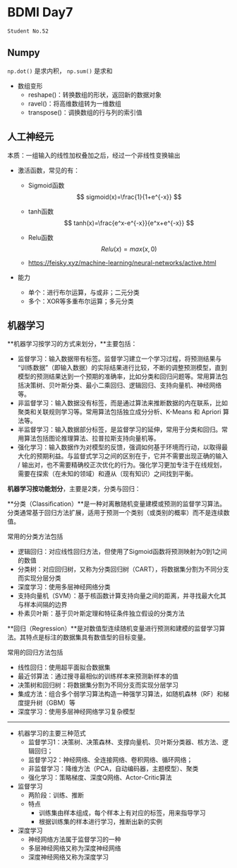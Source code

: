 # BDMI Day7

`Student No.52`

## Numpy

`np.dot()` 是求内积， `np.sum()` 是求和

- 数组变形
  - reshape()：转换数组的形状，返回新的数据对象
  - ravel()：将高维数组转为一维数组
  - transpose()：调换数组的行与列的索引值

## 人工神经元

本质：一组输入的线性加权叠加之后，经过一个非线性变换输出

* 激活函数，常见的有：

  * Sigmoid函数
    $$
    sigmoid(x)=\frac{1}{1+e^{-x}}
    $$

  * tanh函数
    $$
    tanh(x)=\frac{e^x-e^{-x}}{e^x+e^{-x}}
    $$

  * Relu函数
    $$
    Relu(x)=max(x,0)
    $$
    
  * https://feisky.xyz/machine-learning/neural-networks/active.html

* 能力

  * 单个：进行布尔运算，与或非；二元分类
  * 多个：XOR等多重布尔运算；多元分类

## 机器学习

**机器学习按学习的方式来划分，**主要包括：

- 监督学习：输入数据带有标签。监督学习建立一个学习过程，将预测结果与 “训练数据”（即输入数据）的实际结果进行比较，不断的调整预测模型，直到模型的预测结果达到一个预期的准确率，比如分类和回归问题等。常用算法包括决策树、贝叶斯分类、最小二乘回归、逻辑回归、支持向量机、神经网络等。
- 非监督学习：输入数据没有标签，而是通过算法来推断数据的内在联系，比如聚类和关联规则学习等。常用算法包括独立成分分析、K-Means 和 Apriori 算法等。
- 半监督学习：输入数据部分标签，是监督学习的延伸，常用于分类和回归。常用算法包括图论推理算法、拉普拉斯支持向量机等。
- 强化学习：输入数据作为对模型的反馈，强调如何基于环境而行动，以取得最大化的预期利益。与监督式学习之间的区别在于，它并不需要出现正确的输入 / 输出对，也不需要精确校正次优化的行为。强化学习更加专注于在线规划，需要在探索（在未知的领域）和遵从（现有知识）之间找到平衡。

**机器学习按功能划分**，主要是2类，分类与回归：

**分类（Classification）**是一种对离散随机变量建模或预测的监督学习算法。分类通常基于回归方法扩展，适用于预测一个类别（或类别的概率）而不是连续数值。

常用的分类方法包括

- 逻辑回归：对应线性回归方法，但使用了Sigmoid函数将预测映射为0到1之间的数值
- 分类树：对应回归树，又称为分类回归树（CART），将数据集分割为不同分支而实现分层分类
- 深度学习：使用多层神经网络分类
- 支持向量机（SVM）：基于核函数计算支持向量之间的距离，并寻找最大化其与样本间隔的边界
- 朴素贝叶斯：基于贝叶斯定理和特征条件独立假设的分类方法

**回归（Regression）**是对数值型连续随机变量进行预测和建模的监督学习算法。其特点是标注的数据集具有数值型的目标变量。

常用的回归方法包括

- 线性回归：使用超平面拟合数据集
- 最近邻算法：通过搜寻最相似的训练样本来预测新样本的值
- 决策树和回归树：将数据集分割为不同分支而实现分层学习
- 集成方法：组合多个弱学习算法构造一种强学习算法，如随机森林（RF）和梯度提升树（GBM）等
- 深度学习：使用多层神经网络学习复杂模型

---

* 机器学习的主要三种范式
  * 监督学习1：决策树、决策森林、支撑向量机、贝叶斯分类器、核方法、逻辑回归；
  * 监督学习2：神经网络、全连接网络、卷积网络、循环网络；
  * 非监督学习：降维方法（PCA，自动编码器，主题模型）、聚类
  * 强化学习：策略梯度、深度Q网络、Actor-Critic算法
* 监督学习
  * 两阶段：训练、推断
  * 特点
    * 训练集由样本组成，每个样本上有对应的标签，用来指导学习
    * 根据训练集的样本进行学习，推断出新的实例
* 深度学习
  * 神经网络方法属于监督学习的一种
  * 多层神经网络又称为深度神经网络
  * 深度神经网络又称为深度学习
